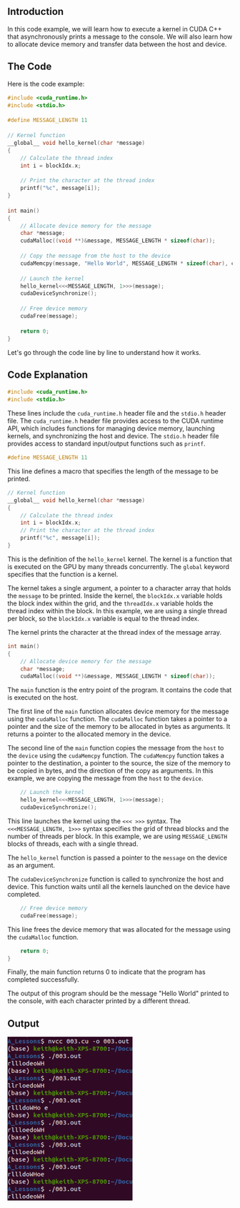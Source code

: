 ## Introduction

In this code example, we will learn how to execute a kernel in CUDA C++ that asynchronously prints a message to the console. We will also learn how to allocate device memory and transfer data between the host and device.

## The Code

Here is the code example:

```cpp
#include <cuda_runtime.h>
#include <stdio.h>

#define MESSAGE_LENGTH 11

// Kernel function
__global__ void hello_kernel(char *message)
{
    // Calculate the thread index
    int i = blockIdx.x;

    // Print the character at the thread index
    printf("%c", message[i]);
}

int main()
{
    // Allocate device memory for the message
    char *message;
    cudaMalloc((void **)&message, MESSAGE_LENGTH * sizeof(char));

    // Copy the message from the host to the device
    cudaMemcpy(message, "Hello World", MESSAGE_LENGTH * sizeof(char), cudaMemcpyHostToDevice);

    // Launch the kernel
    hello_kernel<<<MESSAGE_LENGTH, 1>>>(message);
    cudaDeviceSynchronize();

    // Free device memory
    cudaFree(message);

    return 0;
}
```

Let's go through the code line by line to understand how it works.

## Code Explanation

```cpp
#include <cuda_runtime.h>
#include <stdio.h>
```

These lines include the `cuda_runtime.h` header file and the `stdio.h` header file. The `cuda_runtime.h` header file provides access to the CUDA runtime API, which includes functions for managing device memory, launching kernels, and synchronizing the host and device. The `stdio.h` header file provides access to standard input/output functions such as `printf`.

```cpp
#define MESSAGE_LENGTH 11
```

This line defines a macro that specifies the length of the message to be printed.

```cpp
// Kernel function
__global__ void hello_kernel(char *message)
{
    // Calculate the thread index
    int i = blockIdx.x;
    // Print the character at the thread index
    printf("%c", message[i]);
}
```

This is the definition of the `hello_kernel` kernel. The kernel is a function that is executed on the GPU by many threads concurrently. The `global` keyword specifies that the function is a kernel.

The kernel takes a single argument, a pointer to a character array that holds the `message` to be printed. Inside the kernel, the `blockIdx.x` variable holds the block index within the grid, and the `threadIdx.x` variable holds the thread index within the block. In this example, we are using a single thread per block, so the `blockIdx.x` variable is equal to the thread index.

The kernel prints the character at the thread index of the message array.

```cpp
int main()
{
    // Allocate device memory for the message
    char *message;
    cudaMalloc((void **)&message, MESSAGE_LENGTH * sizeof(char));
```

The `main` function is the entry point of the program. It contains the code that is executed on the host.

The first line of the `main` function allocates device memory for the message using the `cudaMalloc` function. The `cudaMalloc` function takes a pointer to a pointer and the size of the memory to be allocated in bytes as arguments. It returns a pointer to the allocated memory in the device.

The second line of the `main` function copies the message from the `host` to the `device` using the `cudaMemcpy` function. The `cudaMemcpy` function takes a pointer to the destination, a pointer to the source, the size of the memory to be copied in bytes, and the direction of the copy as arguments. In this example, we are copying the message from the `host` to the `device`.

```cpp
    // Launch the kernel
    hello_kernel<<<MESSAGE_LENGTH, 1>>>(message);
    cudaDeviceSynchronize();
```

This line launches the kernel using the `<<< >>>` syntax. The `<<<MESSAGE_LENGTH, 1>>>` syntax specifies the grid of thread blocks and the number of threads per block. In this example, we are using `MESSAGE_LENGTH` blocks of threads, each with a single thread.

The `hello_kernel` function is passed a pointer to the `message` on the device as an argument.

The `cudaDeviceSynchronize` function is called to synchronize the host and device. This function waits until all the kernels launched on the device have completed.

```cpp
    // Free device memory
    cudaFree(message);
```

This line frees the device memory that was allocated for the message using the `cudaMalloc` function.

```cpp
    return 0;
}
```

Finally, the main function returns 0 to indicate that the program has completed successfully.

The output of this program should be the message "Hello World" printed to the console, with each character printed by a different thread.

## Output

<img alt="OpenAI ChatGPT CUDA Lesson Hello World Result" width="280px" src="https://github.com/Kinvert/Machine-Learning/blob/master/CUDA/ChatGPT-CUDA_Lessons/010-Hello-World/013-Hello-World-Async/ChatGPT-CUDA-Lesson-013-Output.png" />
